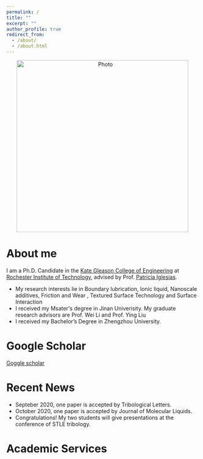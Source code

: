 ```yaml
---
permalink: /
title: ""
excerpt: ""
author_profile: true
redirect_from: 
  - /about/
  - /about.html
---
```


<p align="center">
  <img src="http://hongguo001.github.io/HongGuo.github.io/images/PP.JPG" alt="Photo" style="width: 450px;"/> 
</p>

# About me
I am a Ph.D. Candidate in the [Kate Gleason College of Engineering](https://www.rit.edu/engineering/) at [Rochester Institute of Technology](https://www.rit.edu/), advised by Prof. [Patricia Iglesias](https://www.rit.edu/directory/pxieme-patricia-iglesias-victoria).
* My research interests lie in Boundary lubrication, Ionic liquid, Nanoscale additives, Friction and Wear , Textured Surface Technology and Surface Interaction 
* I received my Msater's degree in Jinan Univerisity. My graduate research advisors are Prof. Wei Li and Prof. Ying Liu
* I received my Bachelor’s Degree in Zhengzhou University.

# Google Scholar
[Goggle scholar](https://scholar.google.com/citations?user=g2iYtN8AAAAJ&hl=en)




# Recent News
* Septeber 2020, one paper is accepted by Tribological Letters.
* October 2020, one paper is accepted by Journal of Molecular Liquids.
* Congratulations! My two students will give presentations at the conference of STLE tribology. 

# Academic Services


